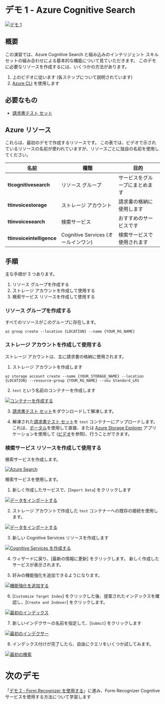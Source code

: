 # <a name="demo-1---azure-cognitive-search"></a>デモ 1 - Azure Cognitive Search

[![デモ 1](images/demo1.png)](https://globaleventcdn.blob.core.windows.net/assets/aiml/aiml10/videos/Demo1.mp4 "デモ 1")

## <a name="summary"></a>概要
この演習では、Azure Cognitive Search と組み込みのインテリジェント スキルセットの組み合わせによる基本的な機能について見ていただきます。 このデモに必要なリソースを作成するには、いくつかの方法があります。
1. 上のビデオに従います (各ステップについて説明されています)
2. [Azure CLI](https://docs.microsoft.com/en-us/cli/azure/install-azure-cli?view=azure-cli-latest&WT.mc_id=msignitethetour2019-github-aiml10) を使用します


## <a name="what-you-need"></a>必要なもの
- [請求書テスト セット](https://globaleventcdn.blob.core.windows.net/assets/aiml/aiml10/data/test.zip)

## <a name="azure-resources"></a>Azure リソース
これらは、最初のデモで作成するリソースです。 この表では、ビデオで示されているリソースの名前が使われていますが、リソースごとに独自の名前を使用してください。


| 名前                       | 種類                            | 目的                    |
| -------------------------- | ------------------------------- | ------------------------- |
| **ttcognitivesearch**     | リソース グループ                  | サービスをグループにまとめます   |
| **ttinvoicestorage**      | ストレージ アカウント                 | 請求書の格納に使用します     |
| **ttinvoicesearch**       | 検索サービス                  | おすすめのサービスです           |
| **ttinvoiceintelligence** | Cognitive Services (オールインワン) | 検索サービスで使用されます |


## <a name="what-to-do"></a>手順

主な手順が 3 つあります。
1. リソース グループを作成する
2. ストレージ アカウントを作成して使用する
3. 検索サービス リソースを作成して使用する



### <a name="create-a-resource-group"></a>リソース グループを作成する
すべてのリソースがこのグループに存在します。

```
az group create --location {LOCATION} --name {YOUR_RG_NAME}
```

### <a name="create-and-use-storage-account"></a>ストレージ アカウントを作成して使用する
ストレージ アカウントは、主に請求書の格納に使用されます。

1. ストレージ アカウントを作成します

```
az storage account create --name {YOUR_STORAGE_NAME} --location {LOCATION} --resource-group {YOUR_RG_NAME} --sku Standard_LRS
```

2. `test` という名前のコンテナーを作成します

[![コンテナーを作成する](images/create_container.png)](https://docs.microsoft.com/en-us/azure/storage/blobs/storage-quickstart-blobs-portal?WT.mc_id=msignitethetour2019-github-aiml10 "コンテナーを作成する")

3. [請求書テスト セット](https://globaleventcdn.blob.core.windows.net/assets/aiml/aiml10/data/test.zip)をダウンロードして解凍します。

4. 解凍された[請求書テスト セット](https://globaleventcdn.blob.core.windows.net/assets/aiml/aiml10/data/test.zip)を `test` コンテナーにアップロードします。 これは、[ポータル](https://docs.microsoft.com/en-us/azure/storage/blobs/storage-quickstart-blobs-portal?WT.mc_id=msignitethetour2019-github-aiml10#upload-a-block-blob)を使用して直接、または [Azure Storage Explorer](https://docs.microsoft.com/en-us/azure/vs-azure-tools-storage-explorer-blobs?WT.mc_id=msignitethetour2019-github-aiml10) アプリケーションを使用して ([ビデオ](https://globaleventcdn.blob.core.windows.net/assets/aiml/aiml10/videos/Demo1.mp4 "デモ 1")を参照)、行うことができます。

### <a name="create-and-use-a-search-service-resource"></a>検索サービス リソースを作成して使用する
検索サービスを作成します。

[![Azure Search](images/azure_search.png)](https://docs.microsoft.com/en-us/azure/search/search-create-service-portal?WT.mc_id=msignitethetour2019-github-aiml10 "Azure Search")


検索サービスを使用します。

1. 新しく作成したサービスで、[`Import Data`] をクリックします

[![データをインポートする](images/import_data.png)](https://docs.microsoft.com/en-us/azure/search/cognitive-search-quickstart-blob?WT.mc_id=msignitethetour2019-github-aiml10#create-the-enrichment-pipeline "データをインポートする")

2. ストレージ アカウントで作成した `test` コンテナーへの既存の接続を使用します。

[![データをインポートする](images/connect_data.png)](https://docs.microsoft.com/en-us/azure/search/cognitive-search-quickstart-blob?WT.mc_id=msignitethetour2019-github-aiml10#step-1-create-a-data-source "データをインポートする")

3. 新しい Cognitive Services リソースを作成します

[![Cognitive Services を作成する](images/attach_cognitive_svcs.png)](https://docs.microsoft.com/en-us/azure/search/cognitive-search-quickstart-blob?WT.mc_id=msignitethetour2019-github-aiml10#step-2-add-cognitive-skills "Cognitive Services を作成する")

4. ウィザードに戻り、[最新の情報に更新] をクリックします。 新しく作成したサービスが表示されます。 

5. 好みの機能強化を追加できるようになります。

[![機能強化を追加する](images/add_enrichments.png)](https://docs.microsoft.com/en-us/azure/search/cognitive-search-quickstart-blob?WT.mc_id=msignitethetour2019-github-aiml10#step-2-add-cognitive-skills "機能強化を追加する")

6. [`Customize Target Index`] をクリックした後、提案されたインデックスを確認し、[`Create and Indexer`] をクリックします。

[![最初のインデックス](images/first_index.png)](https://docs.microsoft.com/en-us/azure/search/cognitive-search-quickstart-blob?WT.mc_id=msignitethetour2019-github-aiml10#step-3-configure-the-index "最初のインデックス")

7. 新しいインデクサーの名前を指定して、[`Submit`] をクリックします

[![最初のインデクサー](images/first_indexer.png)](https://docs.microsoft.com/en-us/azure/search/cognitive-search-quickstart-blob?WT.mc_id=msignitethetour2019-github-aiml10#step-4-configure-the-indexer "最初のインデクサー")

8. インデックス付けが完了したら、自由にクエリをいくつか試してみます。

[![最初の検索](images/first_search.png)](https://docs.microsoft.com/en-us/azure/search/cognitive-search-quickstart-blob?WT.mc_id=msignitethetour2019-github-aiml10#query-in-search-explorer "最初の検索")

# <a name="next-demo"></a>次のデモ
「[デモ 2 - Form Recognizer を使用する](demo2.md)」に進み、Form Recognizer Cognitive サービスを使用する方法について学習します